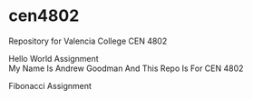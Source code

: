 # cen4802
Repository for Valencia College CEN 4802<br>

Hello World Assignment<br>
My Name Is Andrew Goodman And This Repo Is For CEN 4802 <br>

Fibonacci Assignment<br>
